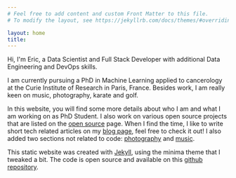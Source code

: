 ```yaml
---
# Feel free to add content and custom Front Matter to this file.
# To modify the layout, see https://jekyllrb.com/docs/themes/#overriding-theme-defaults

layout: home
title:
---
```


Hi, I'm Eric, a Data Scientist and Full Stack Developer with additional
Data Engineering and DevOps skills.

I am currently pursuing a PhD in Machine Learning
applied to cancerology at the Curie Institute of Research in Paris, France.
Besides work, I am really keen on music, photography, karate and golf.

In this website, you will find some more details about who I am and what I am
working on as PhD Student. I also work on various open source projects that
are listed on the [open source](open-source) page. When I find the time, I like
to write short tech related articles on my [blog page](blog), feel free to
check it out! I also added two sections not related to code:
[photography](photography) and [music](music).

This static website was created with [Jekyll](https://jekyllrb.com/),
using the minima theme that I tweaked a bit. The code is open source
and available on this [github repository](https://github.com/ericdaat/jekyll-blog).
